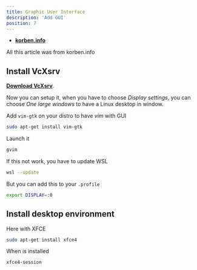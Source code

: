 ```yaml
---
title: Graphic User Interface
description: 'Add GUI'
position: 7
---
```


- [**korben.info**](https://korben.info/linux-wsl-gui-interface-graphique-windows-10.html)

<alert type="info" title="Disclaimer">
All this article was from korben.info
</alert>

## Install VcXsrv

[**Download VcXsrv**](https://sourceforge.net/projects/vcxsrv/).

Now you can setup it, when you have to choose *Display settings*, you can choose *One large windows* to have a Linux desktop in window.

Add `vim-gtk` on your distro to have *vim* with GUI

```bash
sudo apt-get install vim-gtk
```

Launch it

```bash
gvim
```

If this not work, you have to update WSL

```bash
wsl --update
```

But you can add this to your `.profile`

```bash
export DISPLAY=:0
```

## Install desktop environment

Here with XFCE

```bash
sudo apt-get install xfce4
```

When is installed

```bash
xfce4-session
```
